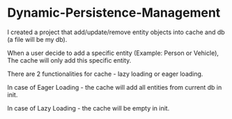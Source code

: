 # Dynamic-Persistence-Management

I created a project that add/update/remove entity objects into cache and db (a file will be my db).

When a user decide to add a specific entity (Example: Person or Vehicle), The cache will only add this specific entity.

There are 2 functionalities for cache - lazy loading or eager loading.

In case of Eager Loading - the cache will add all entities from current db in init.

In case of Lazy Loading - the cache will be empty in init.



